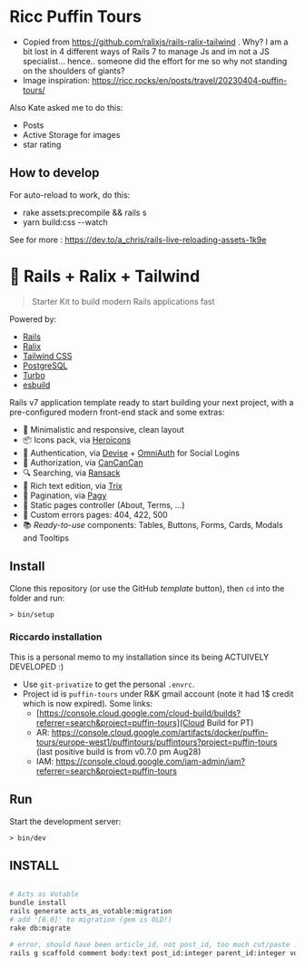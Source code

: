 # Ricc Puffin Tours

* Copied from https://github.com/ralixjs/rails-ralix-tailwind . Why? I am a bit lost in 4 different ways of Rails 7 to manage Js and im not a JS specialist... hence.. someone did the effort for me so why not standing on the shoulders of giants?
* Image inspiration: https://ricc.rocks/en/posts/travel/20230404-puffin-tours/

Also Kate asked me to do this:

* Posts
* Active Storage for images
* star rating

## How to develop

For auto-reload to work, do this:

* rake assets:precompile && rails s
* yarn build:css --watch

See for more : <https://dev.to/a_chris/rails-live-reloading-assets-1k9e>

# 🚀 Rails + Ralix + Tailwind

> Starter Kit to build modern Rails applications fast

Powered by:

- [Rails](https://rubyonrails.org)
- [Ralix](https://github.com/ralixjs/ralix)
- [Tailwind CSS](https://tailwindcss.com)
- [PostgreSQL](https://www.postgresql.org)
- [Turbo](https://turbo.hotwired.dev)
- [esbuild](https://esbuild.github.io)

Rails v7 application template ready to start building your next project, with a pre-configured modern front-end stack and some extras:

- 🎨 Minimalistic and responsive, clean layout
- 📦 Icons pack, via [Heroicons](https://heroicons.com)
- 🔐 Authentication, via [Devise](https://github.com/heartcombo/devise) + [OmniAuth](https://github.com/omniauth/omniauth) for Social Logins
- 👥 Authorization, via [CanCanCan](https://github.com/CanCanCommunity/cancancan)
- 🔍 Searching, via [Ransack](https://github.com/activerecord-hackery/ransack)
- 📝 Rich text edition, via [Trix](https://trix-editor.org)
- 🔢 Pagination, via [Pagy](https://github.com/ddnexus/pagy)
- 📄 Static pages controller (About, Terms, ...)
- 🔴 Custom errors pages: 404, 422, 500
- 📚 *Ready-to-use* components: Tables, Buttons, Forms, Cards, Modals and Tooltips

## Install

Clone this repository (or use the GitHub *template* button), then `cd` into the folder and run:

```
> bin/setup
```

### Riccardo installation

This is a personal memo to my installation since its being ACTUIVELY DEVELOPED :)

* Use `git-privatize` to get the personal `.envrc`.
* Project id is `puffin-tours` under R&K gmail account (note it had 1$ credit which is now expired). Some links:
    * [https://console.cloud.google.com/cloud-build/builds?referrer=search&project=puffin-tours](Cloud Build for PT)
    * AR: https://console.cloud.google.com/artifacts/docker/puffin-tours/europe-west1/puffintours/puffintours?project=puffin-tours (last positive build is from v0.7.0 pm Aug28)
    * IAM: https://console.cloud.google.com/iam-admin/iam?referrer=search&project=puffin-tours

## Run

Start the development server:

```
> bin/dev
```

## INSTALL

```bash

# Acts as Votable
bundle install
rails generate acts_as_votable:migration
# add '[6.0]' to migration (gem is OLD!)
rake db:migrate

# error, should have been article_id, not post_id, too much cut/paste :)
rails g scaffold comment body:text post_id:integer parent_id:integer vote:integer internal_notes:text  active:boolean
```
